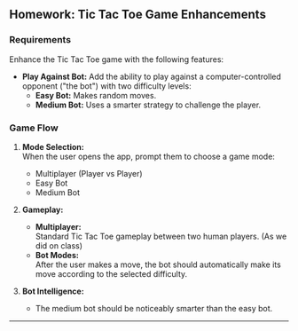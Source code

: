## Homework: Tic Tac Toe Game Enhancements

### Requirements

Enhance the Tic Tac Toe game with the following features:

- **Play Against Bot:** Add the ability to play against a computer-controlled opponent ("the bot") with two difficulty levels:
  - **Easy Bot:** Makes random moves.
  - **Medium Bot:** Uses a smarter strategy to challenge the player.

### Game Flow

1. **Mode Selection:**  
    When the user opens the app, prompt them to choose a game mode:

   - Multiplayer (Player vs Player)
   - Easy Bot
   - Medium Bot

2. **Gameplay:**

   - **Multiplayer:**  
      Standard Tic Tac Toe gameplay between two human players. (As we did on class)
   - **Bot Modes:**  
      After the user makes a move, the bot should automatically make its move according to the selected difficulty.

3. **Bot Intelligence:**
   - The medium bot should be noticeably smarter than the easy bot.

---
